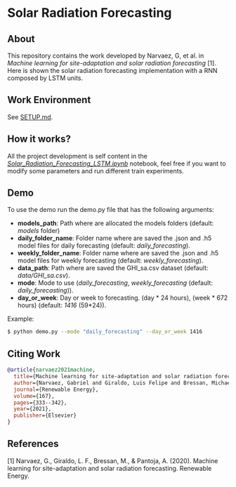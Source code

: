 # Solar Radiation Forecasting

## About

This repository contains the work developed by Narvaez, G, et al. in *Machine learning for site-adaptation and solar
radiation forecasting* [1]. Here is shown the solar radiation forecasting implementation with a RNN composed by LSTM
units.

## Work Environment

See [SETUP.md](SETUP.md).

## How it works?

All the project development is self content in the [*Solar_Radiation_Forecasting_LSTM.ipynb*](Solar_Radiation_Forecasting_LSTM.ipynb) notebook, feel free if you want to modify some parameters and run different train experiments.

## Demo

To use the demo run the demo.py file that has the following arguments:

- **models_path**: Path where are allocated the models folders (default: *models* folder)
- **daily_folder_name**: Folder name where are saved the .json and .h5 model files for daily forecasting (default:
  *daily_forecasting*).
- **weekly_folder_name**: Folder name where are saved the .json and .h5 model files for weekly forecasting (default:
  *weekly_forecasting*).
- **data_path**: Path where are saved the GHI_sa.csv dataset (default: *data/GHI_sa.csv*).
- **mode**: Mode to use (*daily_forecasting*, *weekly_forecasting* (default: *daily_forecasting*)).
- **day_or_week**: Day or week to forecasting. (day * 24 hours), (week * 672 hours) (default: *1416* (59*24)).

Example:

```sh
$ python demo.py --mode "daily_forecasting" --day_or_week 1416
```

## Citing Work

```BibTeX
@article{narvaez2021machine,
  title={Machine learning for site-adaptation and solar radiation forecasting},
  author={Narvaez, Gabriel and Giraldo, Luis Felipe and Bressan, Michael and Pantoja, Andres},
  journal={Renewable Energy},
  volume={167},
  pages={333--342},
  year={2021},
  publisher={Elsevier}
}
```

## References

[1] Narvaez, G., Giraldo, L. F., Bressan, M., & Pantoja, A. (2020). Machine learning for site-adaptation and solar 
radiation forecasting. Renewable Energy.
